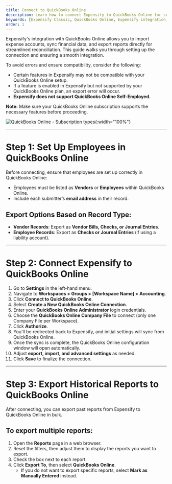 ```yaml
---
title: Connect to QuickBooks Online
description: Learn how to connect Expensify to QuickBooks Online for seamless expense tracking and reporting.
keywords: [Expensify Classic, QuickBooks Online, Expensify integration, expense management, accounting, export reports]
order: 1
---
```


Expensify's integration with QuickBooks Online allows you to import expense accounts, sync financial data, and export reports directly for streamlined reconciliation. This guide walks you through setting up the connection and ensuring a smooth integration.

To avoid errors and ensure compatibility, consider the following:
- Certain features in Expensify may not be compatible with your QuickBooks Online setup.
- If a feature is enabled in Expensify but not supported by your QuickBooks Online plan, an export error will occur.
- **Expensify does not support QuickBooks Online Self-Employed.**

**Note:** Make sure your QuickBooks Online subscription supports the necessary features before proceeding.

![QuickBooks Online - Subscription types]({{site.url}}/assets/images/QBO1.png){:width="100%"}

---

# Step 1: Set Up Employees in QuickBooks Online

Before connecting, ensure that employees are set up correctly in QuickBooks Online:
- Employees must be listed as **Vendors** or **Employees** within QuickBooks Online.
- Include each submitter’s **email address** in their record.

## Export Options Based on Record Type:
- **Vendor Records**: Export as **Vendor Bills, Checks, or Journal Entries**.
- **Employee Records**: Export as **Checks or Journal Entries** (if using a liability account).

---

# Step 2: Connect Expensify to QuickBooks Online

1. Go to **Settings** in the left-hand menu.
2. Navigate to **Workspaces > Groups > [Workspace Name] > Accounting**.
3. Click **Connect to QuickBooks Online**.
4. Select **Create a New QuickBooks Online Connection**.
5. Enter your **QuickBooks Online Administrator** login credentials.
6. Choose the **QuickBooks Online Company File** to connect (only one Company File per Workspace).
7. Click **Authorize**.
8. You’ll be redirected back to Expensify, and initial settings will sync from QuickBooks Online.
9. Once the sync is complete, the QuickBooks Online configuration window will open automatically.
10. Adjust **export, import, and advanced settings** as needed.
11. Click **Save** to finalize the connection.

---

# Step 3: Export Historical Reports to QuickBooks Online

After connecting, you can export past reports from Expensify to QuickBooks Online in bulk.

## To export multiple reports:
1. Open the **Reports** page in a web browser.
2. Reset the filters, then adjust them to display the reports you want to export.
3. Check the box next to each report.
4. Click **Export To**, then select **QuickBooks Online**.
    - If you do not want to export specific reports, select **Mark as Manually Entered** instead.

